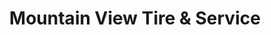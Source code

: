 ---
title: "Mountain View Tire & Service"
url: /candler/mountain-view-tire-und-service/
shop: Reifen
---
